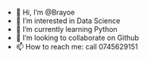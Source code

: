 - 👋 Hi, I’m @Brayoe
- 👀 I’m interested in Data Science
- 🌱 I’m currently learning Python
- 💞️ I’m looking to collaborate on Github
- 📫 How to reach me: call 0745629151

<!---
Brayoe/Brayoe is a ✨ special ✨ repository because its `README.md` (this file) appears on your GitHub profile.
You can click the Preview link to take a look at your changes.
--->
